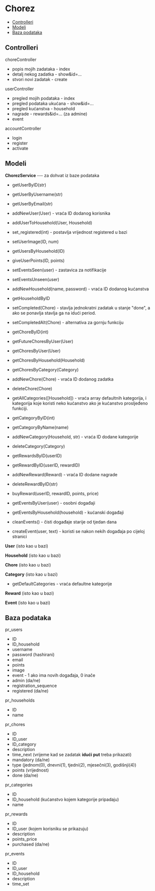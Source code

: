 # Chorez
* [Controlleri](#Controlleri)
* [Modeli](#Modeli)
* [Baza podataka](#Baza)

## Controlleri <a name="Controlleri"></a>
choreController
* popis mojih zadataka - index
* detalj nekog zadatka - show&id=...
* stvori novi zadatak - create

userController
* pregled mojih podataka - index
* pregled podataka ukućana - show&id=...
* pregled kućanstva - household
* nagrade - rewards&id=... (za admine)
* event

accountController
* login
* register
* activate

## Modeli <a name="Modeli"></a>
**ChorezService** --- za dohvat iz baze podataka
* getUserByID(str)
* getUserByUsername(str)
* getUserByEmail(str)
* addNewUser(User) - vraća ID dodanog korisnika
* addUserToHousehold(User, Household)
* set_registered(int) - postavlja vrijednost registered u bazi
* setUserImage(ID, num)
* getUsersByHousehold(ID)
* giveUserPoints(ID, points)
* setEventsSeen(user) - zastavica za notifikacije
* setEventsUnseen(user)

* addNewHousehold(name, password) - vraća ID dodanog kućanstva
* getHouseholdByID

* setCompleted(Chore) - stavlja jednokratni zadatak u stanje "done", a ako se ponavlja stavlja ga na idući period.
* setCompletedAlt(Chore) - alternativa za gornju funkciju
* getChoreByID(int)
* getFutureChoresByUser(User)
* getChoresByUser(User)
* getChoresByHousehold(Household)
* getChoresByCategory(Category)
* addNewChore(Chore) - vraća ID dodanog zadatka
* deleteChore(Chore)

* getAllCategories([Household]) - vraća array defaultnih kategorija, i kategorija koje koristi neko kućanstvo ako je kućanstvo prosljeđeno funkciji.
* getCategoryByID(int)
* getCategoryByName(name)
* addNewCategory(Household, str) - vraća ID dodane kategorije
* deleteCategory(Category)

* getRewardsByID(userID) 
* getRewardByID(userID, rewardID)
* addNewReward(Reward) - vraća ID dodane nagrade
* deleteRewardByID(str)
* buyReward(userID, rewardID, points, price)

* getEventsByUser(user) - osobni događaji
* getEventsByHousehold(household) - kućanski događaji
* cleanEvents() - čisti događaje starije od tjedan dana
* createEvent(user, text) - koristi se nakon nekih događaja po cijeloj stranici

**User** (isto kao u bazi)

**Household** (isto kao u bazi)

**Chore** (isto kao u bazi)

**Category** (isto kao u bazi)
* getDefaultCategories - vraća defaultne kategorije

**Reward** (isto kao u bazi)

**Event** (isto kao u bazi)

## Baza podataka <a name="Baza"></a>

pr_users
* ID
* ID_household
* username
* password (hashirani)
* email
* points
* image
* event - 1 ako ima novih događaja, 0 inače
* admin (da/ne)
* registration_sequence
* registered (da/ne)

pr_households
* ID
* name

pr_chores
* ID
* ID_user
* ID_category
* description
* time_next (vrijeme kad se zadatak **idući put** treba prikazati)
* mandatory (da/ne)
* type (jednom(0), dnevni(1), tjedni(2), mjesečni(3), godišnji(4))
* points (vrijednost)
* done (da/ne)

pr_categories
* ID
* ID_household (kućanstvo kojem kategorije pripadaju)
* name

pr_rewards
* ID
* ID_user (kojem korisniku se prikazuju)
* description
* points_price
* purchased (da/ne)

pr_events
* ID
* ID_user
* ID_household
* description
* time_set
